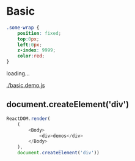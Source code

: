# Basic

````css
.some-wrap {
    position: fixed;
    top:0px;
    left:0px;
    z-index: 9999;
    color:red;
}
````

<div id="example__basic_node" class="fast-flow-demo">loading...</div>

<!--MR-R {
    type: "pre",
    file: './basic.demo.js'
} -->
[./basic.demo.js](./basic.demo.js)

## document.createElement('div')

```js
ReactDOM.render(
    (
        <Body>
            <div>demos</div>
        </Body>
    ),
    document.createElement('div'))
```
